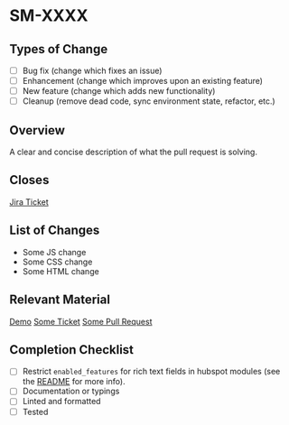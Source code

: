 <!-- 
Please replace XXXX with the ticket number to link to the Sales and Marketing Jira board
-->
# SM-XXXX

## Types of Change

- [ ] Bug fix (change which fixes an issue)
- [ ] Enhancement (change which improves upon an existing feature)
- [ ] New feature (change which adds new functionality)
- [ ] Cleanup (remove dead code, sync environment state, refactor, etc.)

<!-- Add a description of the ticket here -->
## Overview

A clear and concise description of what the pull request is solving.

## Closes 

[Jira Ticket](https://redswirl.atlassian.net/browse/SM-XXXX)  

<!-- List of specific changes (Optional) -->
## List of Changes

- Some JS change
- Some CSS change
- Some HTML change

<!-- Screenshots, links, etc. (Optional) -->
## Relevant Material

[Demo](https://name.integrativenutrition.com/)
[Some Ticket](https://redswirl.atlassian.net/browse/SM-XXXX)
[Some Pull Request](https://github.com/integrativenutrition/hubspot/pull/XXX)

<!-- Don't Forget! -->
## Completion Checklist

- [ ] Restrict `enabled_features` for rich text fields in hubspot modules (see the [README](../README.md) for more info).
- [ ] Documentation or typings
- [ ] Linted and formatted
- [ ] Tested
